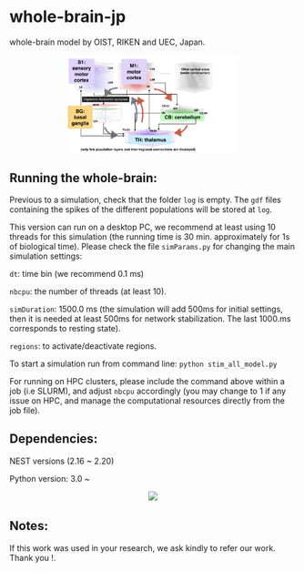 # whole-brain-jp
whole-brain model by OIST, RIKEN and UEC, Japan.

<p align="center">
  <img width="300" src="https://github.com/oist/whole-brain-jp/blob/main/WB.png">
</p>



## Running the whole-brain:

Previous to a simulation, check that the folder ```log``` is empty. The ```gdf``` files containing the spikes of the different populations will be stored at ```log```.

This version can run on a desktop PC, we recommend at least using 10 threads for this simulation (the running time is 30 min. approximately for 1s of biological time). Please check the file ```simParams.py``` for changing the main simulation settings:

```dt```: time bin (we recommend 0.1 ms)

```nbcpu```: the number of threads (at least 10).

```simDuration```: 1500.0 ms (the simulation will add 500ms for initial settings, then it is needed at least 500ms for network stabilization. The last 1000.ms corresponds to resting state).

```regions```: to activate/deactivate regions.

To start a simulation run from command line:
```python stim_all_model.py```

For running on HPC clusters, please include the command above within a job (i.e SLURM), and adjust ```nbcpu``` accordingly (you may change to 1 if any issue on HPC, and manage the computational resources directly from the job file).

## Dependencies:
NEST versions (2.16 ~ 2.20)

Python version: 3.0 ~


<p align="center">
  <img width="300" src="https://github.com/oist/whole-brain-jp/blob/main/WB_diagram.png">
</p>


## Notes:
If this work was used in your research, we ask kindly to refer our work. Thank you !.





